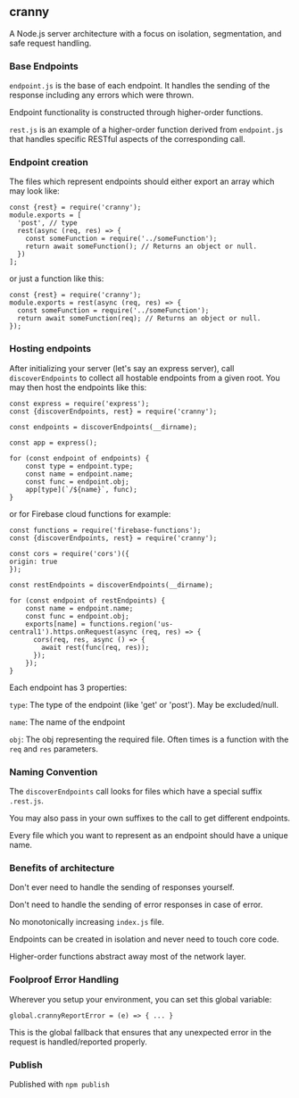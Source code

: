 ## cranny

A Node.js server architecture with a focus on 
isolation, segmentation, and safe request handling.

### Base Endpoints

`endpoint.js` is the base of each endpoint.
It handles the sending of the response including any errors which were thrown.

Endpoint functionality is constructed through higher-order functions.

`rest.js` is an example of a higher-order function derived from `endpoint.js` 
that handles specific RESTful aspects of the corresponding call.

### Endpoint creation

The files which represent endpoints should either export an array which may look like:

```
const {rest} = require('cranny');
module.exports = [
  'post', // type
  rest(async (req, res) => {
    const someFunction = require('../someFunction');
    return await someFunction(); // Returns an object or null.
  })
];
```

or just a function like this:

```
const {rest} = require('cranny');
module.exports = rest(async (req, res) => {
  const someFunction = require('../someFunction');
  return await someFunction(req); // Returns an object or null.
});
```

### Hosting endpoints
After initializing your server (let's say an express server),
call `discoverEndpoints` to collect all hostable endpoints from a given root.
You may then host the endpoints like this:

```
const express = require('express');
const {discoverEndpoints, rest} = require('cranny');

const endpoints = discoverEndpoints(__dirname);

const app = express();

for (const endpoint of endpoints) {
    const type = endpoint.type;
    const name = endpoint.name;
    const func = endpoint.obj;
    app[type](`/${name}`, func);
}
```

or for Firebase cloud functions for example:

```
const functions = require('firebase-functions');
const {discoverEndpoints, rest} = require('cranny');

const cors = require('cors')({
origin: true
});

const restEndpoints = discoverEndpoints(__dirname);

for (const endpoint of restEndpoints) {
    const name = endpoint.name;
    const func = endpoint.obj;
    exports[name] = functions.region('us-central1').https.onRequest(async (req, res) => {
      cors(req, res, async () => {
        await rest(func(req, res));
      });
    });
}
```

Each endpoint has 3 properties:

`type`: The type of the endpoint (like 'get' or 'post'). May be excluded/null.

`name`: The name of the endpoint

`obj`: The obj representing the required file. Often times is a function with the `req` and `res` parameters.


### Naming Convention
The `discoverEndpoints` call looks for files which have a special suffix `.rest.js`.

You may also pass in your own suffixes to the call to get different endpoints.

Every file which you want to represent as an endpoint should 
have a unique name.

### Benefits of architecture
Don't ever need to handle the sending of responses yourself.

Don't need to handle the sending of error responses in case of error.

No monotonically increasing `index.js` file.

Endpoints can be created in isolation and never need to touch core code.

Higher-order functions abstract away most of the network layer.

### Foolproof Error Handling
Wherever you setup your environment, you can set this global variable:

`global.crannyReportError = (e) => { ... }`

This is the global fallback that ensures that any unexpected error in the request
is handled/reported properly.

### Publish
Published with `npm publish`
